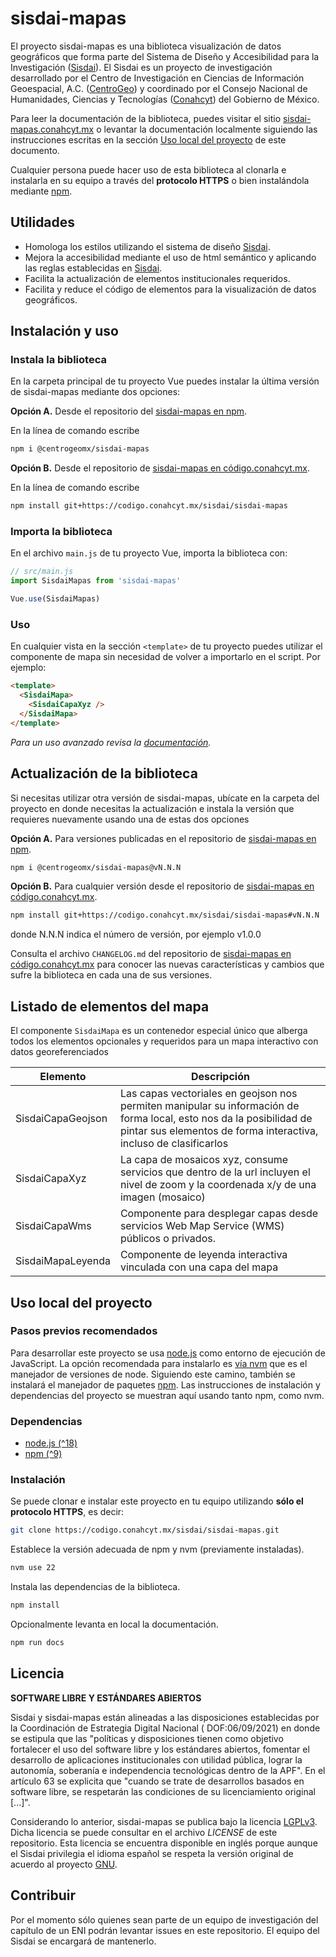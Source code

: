 # sisdai-mapas

El proyecto sisdai-mapas es una biblioteca visualización de datos geográficos que
forma parte del Sistema de Diseño y Accesibilidad para la
Investigación ([Sisdai](https://sisdai.conahcyt.mx/)). El Sisdai es un proyecto de investigación desarrollado por el
Centro de Investigación en Ciencias de Información Geoespacial, A.C.
([CentroGeo](https://www.centrogeo.org.mx/)) y coordinado por el Consejo Nacional de Humanidades, Ciencias y Tecnologías
([Conahcyt](https://conahcyt.mx)) del Gobierno de México.

Para leer la documentación de la biblioteca, puedes visitar el sitio [sisdai-mapas.conahcyt.mx](https://sisdai-mapas.conahcyt.mx)
o levantar la documentación localmente siguiendo las instrucciones escritas en la sección [Uso local del proyecto](#uso-local-del-proyecto) de este
documento.

Cualquier persona puede hacer uso de esta biblioteca al clonarla e instalarla en su equipo a través del
**protocolo HTTPS** o bien instalándola mediante [npm](https://www.npmjs.com/~centrogeomx).


## Utilidades

- Homologa los estilos utilizando el sistema de diseño [Sisdai](https://sisdai.conahcyt.mx).
- Mejora la accesibilidad mediante el uso de html semántico y aplicando las reglas establecidas en [Sisdai](https://sisdai.conahcyt.mx).
- Facilita la actualización de elementos institucionales requeridos.
- Facilita y reduce el código de elementos para la visualización de datos geográficos.

## Instalación y uso

### Instala la biblioteca

En la carpeta principal de tu proyecto Vue puedes instalar la última versión de sisdai-mapas mediante dos opciones:

**Opción A.** Desde el repositorio del [sisdai-mapas en npm](https://www.npmjs.com/package/@centrogeomx/sisdai-mapas).

En la línea de comando escribe
```bash
npm i @centrogeomx/sisdai-mapas
```

**Opción B.** Desde el repositorio de [sisdai-mapas en código.conahcyt.mx](https://codigo.conahcyt.mx/sisdai/sisdai-mapas).

En la línea de comando escribe
```bash
npm install git+https://codigo.conahcyt.mx/sisdai/sisdai-mapas
```

### Importa la biblioteca

En el archivo `main.js` de tu proyecto Vue, importa la biblioteca con:

```javascript
// src/main.js
import SisdaiMapas from 'sisdai-mapas'

Vue.use(SisdaiMapas)
```

### Uso

En cualquier vista en la sección `<template>` de tu proyecto puedes utilizar el componente de mapa
sin necesidad de volver a importarlo en el script. Por ejemplo:

```html
<template>
  <SisdaiMapa>
    <SisdaiCapaXyz />
  </SisdaiMapa>
</template>
```

_Para un uso avanzado revisa la [documentación](https://sisdai-mapas.conahcyt.mx)._

## Actualización de la biblioteca

Si necesitas utilizar otra versión de sisdai-mapas, ubícate en la carpeta del
proyecto en donde necesitas la actualización e instala la versión que requieres
nuevamente usando una de estas dos opciones

**Opción A.** Para versiones publicadas en el repositorio de [sisdai-mapas en npm](https://www.npmjs.com/package/@centrogeomx/sisdai-mapas).

```bash
npm i @centrogeomx/sisdai-mapas@vN.N.N
```

**Opción B.** Para cualquier versión desde el repositorio de [sisdai-mapas en código.conahcyt.mx](https://codigo.conahcyt.mx/sisdai/sisdai-mapas).

```bash
npm install git+https://codigo.conahcyt.mx/sisdai/sisdai-mapas#vN.N.N
```

donde N.N.N indica el número de versión, por ejemplo v1.0.0

Consulta el archivo `CHANGELOG.md` del repositorio de [sisdai-mapas en código.conahcyt.mx](https://codigo.conahcyt.mx/sisdai/sisdai-mapas) para conocer las nuevas características y cambios que sufre la biblioteca en cada una de sus versiones.


## Listado de elementos del mapa

El componente `SisdaiMapa` es un contenedor especial único que alberga todos los elementos opcionales y requeridos para un mapa interactivo con datos georeferenciados

| Elemento          | Descripción                                                                                                                                                                              |
| ----------------- |------------------------------------------------------------------------------------------------------------------------------------------------------------------------------------------|
| SisdaiCapaGeojson | Las capas vectoriales en geojson nos permiten manipular su información de forma local, esto nos da la posibilidad de pintar sus elementos de forma interactiva, incluso de clasificarlos |
| SisdaiCapaXyz     | La capa de mosaicos xyz, consume servicios que dentro de la url incluyen el nivel de zoom y la coordenada x/y de una imagen (mosaico)                                                    |
| SisdaiCapaWms     | Componente para desplegar capas desde servicios Web Map Service (WMS) públicos o privados.                                                                                               |
| SisdaiMapaLeyenda | Componente de leyenda interactiva vinculada con una capa del mapa                                                                                                                        |

## Uso local del proyecto

### Pasos previos recomendados

Para desarrollar este proyecto se usa [node.js](https://nodejs.org/en) como
entorno de ejecución de JavaScript. La opción recomendada para instalarlo es
[vía nvm](https://github.com/nvm-sh/nvm) que es el manejador de versiones de
node. Siguiendo este camino, también se instalará el manejador de paquetes
[npm](https://www.npmjs.com/). Las instrucciones de instalación
y dependencias del proyecto se muestran aquí usando tanto npm, como nvm.

### Dependencias

- [node.js (^18)](https://nodejs.org/en/download/)
- [npm (^9)](https://www.npmjs.com/get-npm)

### Instalación

Se puede clonar e instalar este proyecto en tu equipo
utilizando **sólo el protocolo HTTPS**, es decir:

```bash
git clone https://codigo.conahcyt.mx/sisdai/sisdai-mapas.git
```

Establece la versión adecuada de npm y nvm (previamente instaladas).

```bash
nvm use 22
```

Instala las dependencias de la biblioteca.

```sh
npm install
```

Opcionalmente levanta en local la documentación.

```bash
npm run docs
```

## Licencia

**SOFTWARE LIBRE Y ESTÁNDARES ABIERTOS**

Sisdai y sisdai-mapas están alineadas a las disposiciones establecidas por
la Coordinación de Estrategia Digital Nacional (
DOF:06/09/2021) en donde se estipula que las "políticas y disposiciones tienen
como objetivo fortalecer el uso del software
libre y los estándares abiertos, fomentar el desarrollo de aplicaciones
institucionales con utilidad pública, lograr la
autonomía, soberanía e independencia tecnológicas dentro de la APF". En el
artículo 63 se explicita que "cuando se trate
de desarrollos basados en software libre, se respetarán las condiciones de su
licenciamiento original [...]".

Considerando lo anterior, sisdai-mapas se publica bajo la licencia
[LGPLv3](https://www.gnu.org/licenses/lgpl-3.0.html). Dicha licencia se puede
consultar en el archivo _LICENSE_ de este repositorio.
Esta licencia se encuentra disponible en inglés porque aunque el Sisdai privilegia
el idioma español se respeta la versión original de acuerdo al proyecto
[GNU](https://www.gnu.org/licenses/licenses.html).

## Contribuir

Por el momento sólo quienes sean parte de un equipo de investigación del
capítulo de un ENI podrán levantar issues en este repositorio. El equipo del
Sisdai se encargará de mantenerlo.
